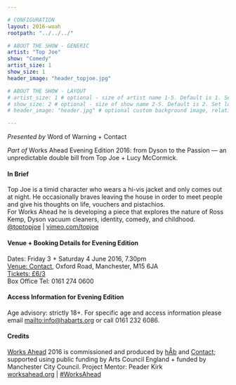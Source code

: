 ```yaml
---

# CONFIGURATION
layout: 2016-woah
rootpath: "../../../"

# ABOUT THE SHOW - GENERIC
artist: "Top Joe"
show: "Comedy"
artist_size: 1
show_size: 1
header_image: "header_topjoe.jpg"

# ABOUT THE SHOW - LAYOUT
# artist_size: 1 # optional - size of artist name 1-5. Default is 1. Set longer names to lower values
# show_size: 2 # optional - size of show name 2-5. Default is 2. Set longer names to lower values
# header_image: "header.jpg" # optional custom background image, relative to current page

---
```

*Presented by* Word of Warning + Contact        
           
*Part of* Works Ahead Evening Edition 2016: from Dyson to the Passion — an unpredictable double bill from Top Joe + Lucy McCormick.      
         
#### In Brief                      
Top Joe is a timid character who wears a hi-vis jacket and only comes out at night. He occasionally braves leaving the house in order to meet people and give his thoughts on life, vouchers and pistachios.<br>For Works Ahead he is developing a piece that explores the nature of Ross Kemp, Dyson vacuum cleaners, identity, comedy, and childhood.        
<a href="http://twitter.com/toptopjoe" target="_blank">@toptopjoe</a> | <a href="http://vimeo.com/topjoe" target="_blank">vimeo.com/topjoe</a>        
            
#### Venue + Booking Details for Evening Edition        
Dates: Friday 3 + Saturday 4 June 2016, 7.30pm        
<a href="http://contactmcr.com/visit/getting-here" target="_blank">Venue: Contact</a>, Oxford Road, Manchester, M15 6JA         
<a href="http://contactmcr.com/whats-on/47292-works-ahead/booking" target="_blank">Tickets: £6/3</a>               
Box Office Tel: 0161 274 0600        
          
#### Access Information for Evening Edition         
Age advisory: strictly 18+. For specific age and access information please email <mailto:info@habarts.org> or call 0161 232 6086.        
        
#### Credits         
[Works Ahead](/hab/worksahead) 2016 is commissioned and produced by [hÅb](/hab) and <a href="http://contactmcr.com" target="_blank">Contact</a>; supported using public funding by Arts Council England + funded by Manchester City Council. Project Mentor: Peader Kirk        
<a href="http://worksahead.org" target="_blank">worksahead.org</a> | <a href="http://twitter.com/hashtag/WorksAhead" target="_blank">#WorksAhead</a>
